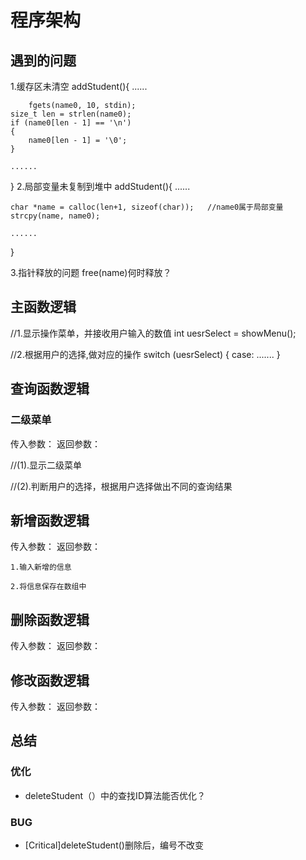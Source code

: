 # 程序架构

## 遇到的问题
1.缓存区未清空
addStudent(){
	......
	
		fgets(name0, 10, stdin);
	size_t len = strlen(name0);
	if (name0[len - 1] == '\n')
	{
		name0[len - 1] = '\0';
	}
	
	......
}
2.局部变量未复制到堆中
addStudent(){
	......
	
	char *name = calloc(len+1, sizeof(char));	//name0属于局部变量
	strcpy(name, name0);
	
	......
}
	
	
3.指针释放的问题
free(name)何时释放？
## 主函数逻辑

//1.显示操作菜单，并接收用户输入的数值
	int uesrSelect = showMenu();

//2.根据用户的选择,做对应的操作
	switch (uesrSelect) {
		case:
		.......
	}





## 查询函数逻辑
### 二级菜单
传入参数：
返回参数：

//(1).显示二级菜单

//(2).判断用户的选择，根据用户选择做出不同的查询结果





## 新增函数逻辑
传入参数：
返回参数：

	1.输入新增的信息
	
	2.将信息保存在数组中	
	




## 删除函数逻辑
传入参数：
返回参数：

## 修改函数逻辑
传入参数：
返回参数：




## 总结
### 优化
- deleteStudent（）中的查找ID算法能否优化？
### BUG
- [Critical]deleteStudent()删除后，编号不改变
